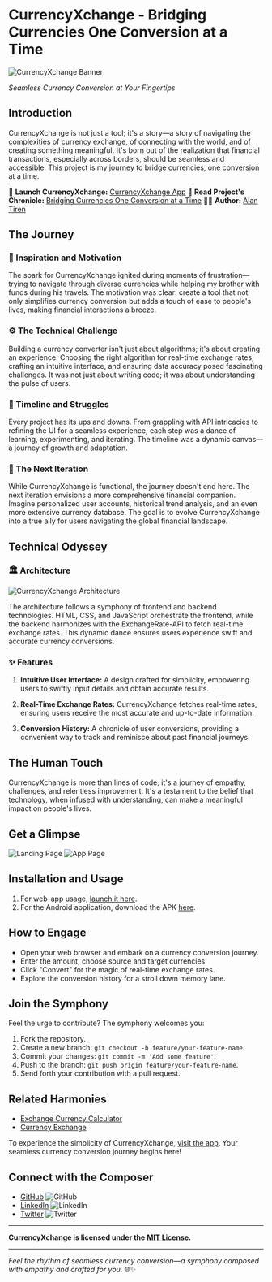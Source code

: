 # CurrencyXchange - Bridging Currencies One Conversion at a Time

![CurrencyXchange Banner](./images/coverimage.png)

*Seamless Currency Conversion at Your Fingertips*

## Introduction

CurrencyXchange is not just a tool; it's a story—a story of navigating the complexities of currency exchange, of connecting with the world, and of creating something meaningful. It's born out of the realization that financial transactions, especially across borders, should be seamless and accessible. This project is my journey to bridge currencies, one conversion at a time.

🚀 **Launch CurrencyXchange:** [CurrencyXchange App](https://alantiren.github.io/CurrencyXchange/)
📖 **Read Project's Chronicle:** [Bridging Currencies One Conversion at a Time](https://medium.com/@alantiren76/currencyxchange-bridging-currencies-one-conversion-at-a-time-9ed039aa3900)
👨‍💻 **Author:** [Alan Tiren](https://www.linkedin.com/in/alan-tiren-b59701164/)

## The Journey

### 🌟 Inspiration and Motivation

The spark for CurrencyXchange ignited during moments of frustration—trying to navigate through diverse currencies while helping my brother with funds during his travels. The motivation was clear: create a tool that not only simplifies currency conversion but adds a touch of ease to people's lives, making financial interactions a breeze.

### ⚙️ The Technical Challenge

Building a currency converter isn't just about algorithms; it's about creating an experience. Choosing the right algorithm for real-time exchange rates, crafting an intuitive interface, and ensuring data accuracy posed fascinating challenges. It was not just about writing code; it was about understanding the pulse of users.

### 📆 Timeline and Struggles

Every project has its ups and downs. From grappling with API intricacies to refining the UI for a seamless experience, each step was a dance of learning, experimenting, and iterating. The timeline was a dynamic canvas—a journey of growth and adaptation.

### 🚀 The Next Iteration

While CurrencyXchange is functional, the journey doesn't end here. The next iteration envisions a more comprehensive financial companion. Imagine personalized user accounts, historical trend analysis, and an even more extensive currency database. The goal is to evolve CurrencyXchange into a true ally for users navigating the global financial landscape.

## Technical Odyssey

### 🏛️ Architecture

![CurrencyXchange Architecture](./images/architecture.jpg)

The architecture follows a symphony of frontend and backend technologies. HTML, CSS, and JavaScript orchestrate the frontend, while the backend harmonizes with the ExchangeRate-API to fetch real-time exchange rates. This dynamic dance ensures users experience swift and accurate currency conversions.

### ✨ Features

1. **Intuitive User Interface:** A design crafted for simplicity, empowering users to swiftly input details and obtain accurate results.

2. **Real-Time Exchange Rates:** CurrencyXchange fetches real-time rates, ensuring users receive the most accurate and up-to-date information.

3. **Conversion History:** A chronicle of user conversions, providing a convenient way to track and reminisce about past financial journeys.

## The Human Touch

CurrencyXchange is more than lines of code; it's a journey of empathy, challenges, and relentless improvement. It's a testament to the belief that technology, when infused with understanding, can make a meaningful impact on people's lives.

## Get a Glimpse

![Landing Page](./images/mainpage.jpeg)
![App Page](./images/sitepage.jpeg)

## Installation and Usage

1. For web-app usage, [launch it here](https://alantiren.github.io/CurrencyXchange/).
2. For the Android application, download the APK [here](https://www.webintoapp.com/store/183759).

## How to Engage

- Open your web browser and embark on a currency conversion journey.
- Enter the amount, choose source and target currencies.
- Click "Convert" for the magic of real-time exchange rates.
- Explore the conversion history for a stroll down memory lane.

## Join the Symphony

Feel the urge to contribute? The symphony welcomes you:

1. Fork the repository.
2. Create a new branch: `git checkout -b feature/your-feature-name`.
3. Commit your changes: `git commit -m 'Add some feature'`.
4. Push to the branch: `git push origin feature/your-feature-name`.
5. Send forth your contribution with a pull request.

## Related Harmonies

- [Exchange Currency Calculator](https://github.com/VladimirSaenko/Exchange-Currency-Calculator)
- [Currency Exchange](https://github.com/Subhadip7/Currency-Exchange)

To experience the simplicity of CurrencyXchange, [visit the app](https://alantiren.github.io/CurrencyXchange/). Your seamless currency conversion journey begins here!

## Connect with the Composer

- [GitHub](https://github.com/alantiren) ![GitHub](https://img.shields.io/badge/-GitHub-181717?style=flat&logo=github)
- [LinkedIn](https://www.linkedin.com/in/alan-tiren-b59701164/) ![LinkedIn](https://img.shields.io/badge/-LinkedIn-0077B5?style=flat&logo=linkedin)
- [Twitter](https://twitter.com/k3mbo1) ![Twitter](https://img.shields.io/badge/-Twitter-1DA1F2?style=flat&logo=twitter)

---

**CurrencyXchange is licensed under the [MIT License](LICENSE).**

---

*Feel the rhythm of seamless currency conversion—a symphony composed with empathy and crafted for you.* 🌐✨
